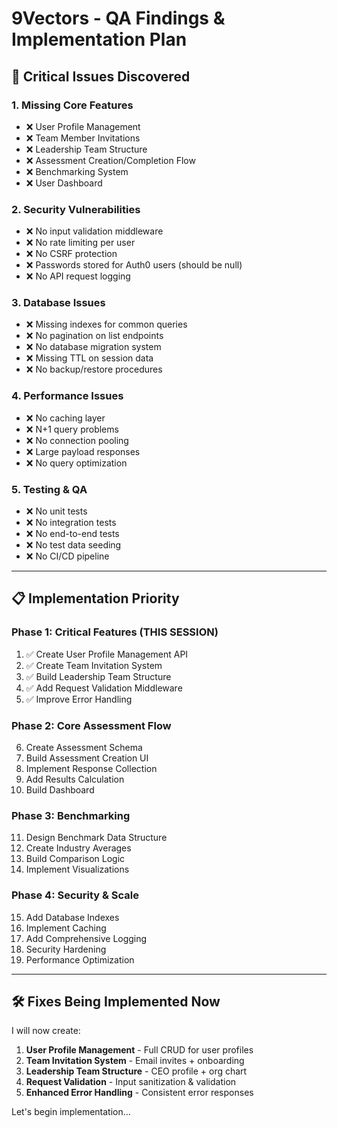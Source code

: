 # 9Vectors - QA Findings & Implementation Plan

## 🚨 Critical Issues Discovered

### 1. Missing Core Features
- ❌ User Profile Management
- ❌ Team Member Invitations
- ❌ Leadership Team Structure
- ❌ Assessment Creation/Completion Flow
- ❌ Benchmarking System
- ❌ User Dashboard

### 2. Security Vulnerabilities
- ❌ No input validation middleware
- ❌ No rate limiting per user
- ❌ No CSRF protection
- ❌ Passwords stored for Auth0 users (should be null)
- ❌ No API request logging

### 3. Database Issues
- ❌ Missing indexes for common queries
- ❌ No pagination on list endpoints
- ❌ No database migration system
- ❌ Missing TTL on session data
- ❌ No backup/restore procedures

### 4. Performance Issues
- ❌ No caching layer
- ❌ N+1 query problems
- ❌ No connection pooling
- ❌ Large payload responses
- ❌ No query optimization

### 5. Testing & QA
- ❌ No unit tests
- ❌ No integration tests
- ❌ No end-to-end tests
- ❌ No test data seeding
- ❌ No CI/CD pipeline

---

## 📋 Implementation Priority

### **Phase 1: Critical Features (THIS SESSION)**
1. ✅ Create User Profile Management API
2. ✅ Create Team Invitation System
3. ✅ Build Leadership Team Structure
4. ✅ Add Request Validation Middleware
5. ✅ Improve Error Handling

### **Phase 2: Core Assessment Flow**
6. Create Assessment Schema
7. Build Assessment Creation UI
8. Implement Response Collection
9. Add Results Calculation
10. Build Dashboard

### **Phase 3: Benchmarking**
11. Design Benchmark Data Structure
12. Create Industry Averages
13. Build Comparison Logic
14. Implement Visualizations

### **Phase 4: Security & Scale**
15. Add Database Indexes
16. Implement Caching
17. Add Comprehensive Logging
18. Security Hardening
19. Performance Optimization

---

## 🛠️ Fixes Being Implemented Now

I will now create:
1. **User Profile Management** - Full CRUD for user profiles
2. **Team Invitation System** - Email invites + onboarding
3. **Leadership Team Structure** - CEO profile + org chart
4. **Request Validation** - Input sanitization & validation
5. **Enhanced Error Handling** - Consistent error responses

Let's begin implementation...

